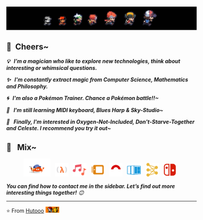 <!--
**Hutooo/Hutooo** is a ✨ _special_ ✨ repository because its `README.md` (this file) appears on your GitHub profile. 🌱
-->

<!-- <link href="https://unpkg.com/nes.css@latest/css/nes.min.css" rel="stylesheet" /> -->
<!-- Copyright Nintendo -->
<!-- <section>
    <i class="nes-ash"></i>
    <i class="nes-pokeball"></i>
    <i class="nes-charmander"></i>
    <i class="nes-bulbasaur"></i>
    <i class="nes-squirtle"></i>
</section> -->

<!-- ![Banner](assets/imgs/BreathOfTheWild00.jpg) -->
![Banner](assets/imgs/nintendo-game-ash-banner.jpg)
<!-- ![Banner](assets/imgs/dst00.jpg) -->

## 🍻 &nbsp;Cheers~

<em>

<b> 💡 &nbsp; I’m a magician who like to explore new technologies, think about interesting or whimsical questions.</b>

<b> ✨ &nbsp; I'm constantly extract magic from Computer Science, Mathematics and Philosophy.</b>

<b> 🌀 &nbsp; I'm also a Pokémon Trainer. Chance a Pokémon battle!!~</b>

<b> 🎵 &nbsp; I'm still learning MIDI keyboard, Blues Harp & Sky-Studio~</b>

<b> 🚀 &nbsp; Finally, I'm interested in Oxygen-Not-Included, Don't-Starve-Together and Celeste. I recommend you try it out~</b>

</em>

## 👻 &nbsp; Mix~
<!-- ### 🛠😜 &nbsp; I use it~ -->

<p align="center">
<code><img height="48" src="assets/svg/ferris-builder.svg" alt="ferris"></code>
&nbsp;
<code><img height="36" src="assets/svg/lambda.svg" alt="lambda"></code>
&nbsp;
<code><img height="36" src="assets/svg/music.svg" alt="music"></code>
&nbsp;
<code><img height="36" src="assets/svg/painting.svg" alt="painting"></code>
&nbsp;
<code><img height="36" src="assets/svg/pokemon.svg" alt="pokemon"></code>
&nbsp;
<code><img height="36" src="assets/svg/rubik-cube.svg" alt="rubik-cube"></code>
&nbsp;
<!-- <code><img height="36" src="assets/svg/arch_linux.svg" alt="arch_linux"></code>
&nbsp;
<code><img height="36" src="assets/svg/container.svg" alt="container"></code>
&nbsp; -->
<code><img height="36" src="assets/svg/neural-network.svg" alt="nn"></code>
&nbsp;
<code><img height="36" src="assets/svg/ns.svg" alt="ns"></code>
&nbsp;
</p>

<!-- ## ⚙️ &nbsp; GitHub Analytics

<p align="center">
    
<img height="180em" src="https://github-readme-stats-eight-theta.vercel.app/api?username=YY-Meow&show_icons=true&theme=dracula&include_all_commits=true&count_private=true&hide=prs" />

<img height="120em" src="https://github-readme-stats-eight-theta.vercel.app/api/top-langs/?username=YY-Meow&layout=compact&hide=html,css&theme=onedark" />

</p> -->

<!-- ## 🤝🏻 &nbsp;Connect

<p align="center">

<a href="https://github.com/Hutooo">
<img src="https://img.shields.io/badge/-GitHub-3423A6?style=flat-square&color=black&logo=GitHub&logoColor=white"/></a>
<a href="ash-z01@qq.com">
<img src="https://img.shields.io/badge/-ash&ndash;z01@qq.com-1769FF?style=flat-square&logo=Gmail&logoColor=white"/></a>
<a href="E-Meow">
<img src="https://img.shields.io/badge/E&ndash;Meow-D14836?style=flat-square&logo=Nintendo-Switch&logoColor=white"/></a>
<a href="https://space.bilibili.com/123004091/">
<img src="https://img.shields.io/badge/阴阳Meow-E4405F?style=flat-square&logo=Bilibili&logoColor=white"/></a>

</p> -->

<em>
    <b>You can find how to contact me in the sidebar. </b>
    <b>Let’s find out more interesting things together!</b> 😊
</em>

---
⭐️ From [Hutooo](https://github.com/hutooo)  <img height="16" src="assets/imgs/ash-and-pikachu-footer.jpg"/>
